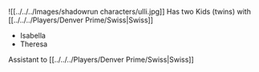 ![[../../../Images/shadowrun characters/ulli.jpg]]
Has two Kids (twins) with [[../../../Players/Denver Prime/Swiss|Swiss]]
- Isabella
- Theresa

Assistant to [[../../../Players/Denver Prime/Swiss|Swiss]]